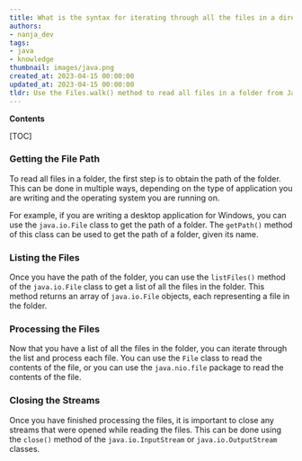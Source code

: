 ```yaml
---
title: What is the syntax for iterating through all the files in a directory using java?
authors:
- nanja_dev
tags:
- java
- knowledge
thumbnail: images/java.png
created_at: 2023-04-15 00:00:00
updated_at: 2023-04-15 00:00:00
tldr: Use the Files.walk() method to read all files in a folder from Java.
---
```


**Contents**

[TOC]

### Getting the File Path

To read all files in a folder, the first step is to obtain the path of the folder. This can be done in multiple ways, depending on the type of application you are writing and the operating system you are running on.

For example, if you are writing a desktop application for Windows, you can use the `java.io.File` class to get the path of a folder. The `getPath()` method of this class can be used to get the path of a folder, given its name.

### Listing the Files

Once you have the path of the folder, you can use the `listFiles()` method of the `java.io.File` class to get a list of all the files in the folder. This method returns an array of `java.io.File` objects, each representing a file in the folder.

### Processing the Files

Now that you have a list of all the files in the folder, you can iterate through the list and process each file. You can use the `File` class to read the contents of the file, or you can use the `java.nio.file` package to read the contents of the file.

### Closing the Streams

Once you have finished processing the files, it is important to close any streams that were opened while reading the files. This can be done using the `close()` method of the `java.io.InputStream` or `java.io.OutputStream` classes.
